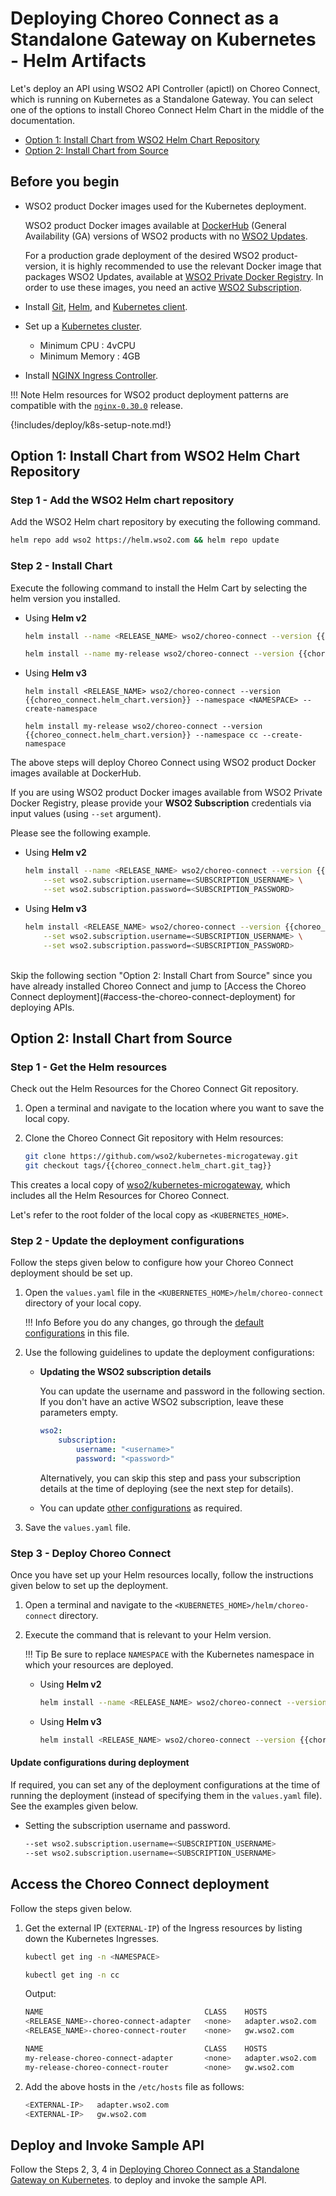# Deploying Choreo Connect as a Standalone Gateway on Kubernetes - Helm Artifacts

Let's deploy an API using WSO2 API Controller (apictl) on Choreo Connect, which is running on Kubernetes as a Standalone Gateway. You can select one of the options to install Choreo Connect Helm Chart in the middle of the documentation.

- [Option 1: Install Chart from WSO2 Helm Chart Repository](#option-1-install-chart-from-wso2-helm-chart-repository)
- [Option 2: Install Chart from Source](#option-2-install-chart-from-source)

## Before you begin
    
-   WSO2 product Docker images used for the Kubernetes deployment.

    WSO2 product Docker images available at [DockerHub](https://hub.docker.com/u/wso2/) (General Availability (GA)
    versions of WSO2 products with no [WSO2 Updates](https://wso2.com/updates).

    For a production grade deployment of the desired WSO2 product-version, it is highly recommended to use the relevant
    Docker image that packages WSO2 Updates, available at [WSO2 Private Docker Registry](https://docker.wso2.com/). In order
    to use these images, you need an active [WSO2 Subscription](https://wso2.com/subscription).
    
-   Install [Git](https://git-scm.com/book/en/v2/Getting-Started-Installing-Git), [Helm](https://helm.sh/docs/intro/install/), and [Kubernetes client](https://kubernetes.io/docs/tasks/tools/install-kubectl/).
    
-   Set up a [Kubernetes cluster](https://kubernetes.io/docs/setup/#learning-environment).
    - Minimum CPU : 4vCPU
    - Minimum Memory : 4GB
    
-   Install [NGINX Ingress Controller](https://kubernetes.github.io/ingress-nginx/deploy/). 

!!! Note
    Helm resources for WSO2 product deployment patterns are compatible with the [`nginx-0.30.0`](https://github.com/kubernetes/ingress-nginx/releases/tag/nginx-0.30.0) release.

    
{!includes/deploy/k8s-setup-note.md!}
    

## Option 1: Install Chart from WSO2 Helm Chart Repository

### Step 1 - Add the WSO2 Helm chart repository

Add the WSO2 Helm chart repository by executing the following command.

```bash
helm repo add wso2 https://helm.wso2.com && helm repo update
```

### Step 2 - Install Chart

Execute the following command to install the Helm Cart by selecting the helm version you installed.

-   Using **Helm v2**

    ```bash tab='Format'
    helm install --name <RELEASE_NAME> wso2/choreo-connect --version {{choreo_connect.helm_chart.version}} --namespace <NAMESPACE>
    ```

    ```bash tab='Sample'
    helm install --name my-release wso2/choreo-connect --version {{choreo_connect.helm_chart.version}} --namespace cc
    ```

-   Using **Helm v3**

    ``` tab='Format'
    helm install <RELEASE_NAME> wso2/choreo-connect --version {{choreo_connect.helm_chart.version}} --namespace <NAMESPACE> --create-namespace
    ```

    ``` tab='Sample'
    helm install my-release wso2/choreo-connect --version {{choreo_connect.helm_chart.version}} --namespace cc --create-namespace
    ```

The above steps will deploy Choreo Connect using WSO2 product Docker images available at DockerHub.

If you are using WSO2 product Docker images available from WSO2 Private Docker Registry, please provide your **WSO2 Subscription** credentials via input values (using `--set` argument).

Please see the following example.

-   Using **Helm v2**

    ```bash tab='Format'
    helm install --name <RELEASE_NAME> wso2/choreo-connect --version {{choreo_connect.helm_chart.version}} --namespace <NAMESPACE> \
        --set wso2.subscription.username=<SUBSCRIPTION_USERNAME> \
        --set wso2.subscription.password=<SUBSCRIPTION_PASSWORD>
    ```

-   Using **Helm v3**

    ```bash tab='Format'
    helm install <RELEASE_NAME> wso2/choreo-connect --version {{choreo_connect.helm_chart.version}} --namespace <NAMESPACE> --create-namespace \
        --set wso2.subscription.username=<SUBSCRIPTION_USERNAME> \
        --set wso2.subscription.password=<SUBSCRIPTION_PASSWORD>
    ```

<br/>
Skip the following section "Option 2: Install Chart from Source" since you have already installed Choreo Connect and jump to [Access the Choreo Connect deployment](#access-the-choreo-connect-deployment) for deploying APIs.

## Option 2: Install Chart from Source

### Step 1 - Get the Helm resources

Check out the Helm Resources for the Choreo Connect Git repository.

1.  Open a terminal and navigate to the location where you want to save the local copy.
2.  Clone the Choreo Connect Git repository with Helm resources:

    ```bash
    git clone https://github.com/wso2/kubernetes-microgateway.git
    git checkout tags/{{choreo_connect.helm_chart.git_tag}}
    ```

This creates a local copy of [wso2/kubernetes-microgateway](https://github.com/wso2/kubernetes-microgateway), which includes all the Helm Resources for Choreo Connect.

Let's refer to the root folder of the local copy as `<KUBERNETES_HOME>`.

### Step 2 - Update the deployment configurations

Follow the steps given below to configure how your Choreo Connect deployment should be set up.

1.  Open the `values.yaml` file in the `<KUBERNETES_HOME>/helm/choreo-connect` directory of your local copy.

    !!! Info
        Before you do any changes, go through the [default configurations](https://github.com/wso2/kubernetes-microgateway/tree/{{choreo_connect.helm_chart.git_tag}}/helm/choreo-connect) in this file.

2.  Use the following guidelines to update the deployment configurations:

    -   **Updating the WSO2 subscription details**

        You can update the username and password in the following section. If you don't have an active WSO2 subscription, leave these parameters empty.

        ```yaml
        wso2:
            subscription:
                username: "<username>"
                password: "<password>"
        ```

        Alternatively, you can skip this step and pass your subscription details at the time of deploying (see the next step for details).

    -   You can update [other configurations](https://github.com/wso2/kubernetes-microgateway/tree/{{choreo_connect.helm_chart.git_tag}}/helm/choreo-connect/README.md) as required.

3.  Save the `values.yaml` file.

### Step 3 - Deploy Choreo Connect

Once you have set up your Helm resources locally, follow the instructions given below to set up the deployment.

1.  Open a terminal and navigate to the `<KUBERNETES_HOME>/helm/choreo-connect` directory.
2.  Execute the command that is relevant to your Helm version.

    !!! Tip
        Be sure to replace `NAMESPACE` with the Kubernetes namespace in which your resources are deployed.

    -   Using **Helm v2**

        ```bash
        helm install --name <RELEASE_NAME> wso2/choreo-connect --version {{choreo_connect.helm_chart.version}} --namespace <NAMESPACE>
        ```

    -   Using **Helm v3**

        ```bash
        helm install <RELEASE_NAME> wso2/choreo-connect --version {{choreo_connect.helm_chart.version}} --namespace <NAMESPACE> --create-namespace
        ```

#### Update configurations during deployment

If required, you can set any of the deployment configurations at the time of running the deployment (instead of
specifying them in the `values.yaml` file). See the examples given below.

-   Setting the subscription username and password.

    ```bash
    --set wso2.subscription.username=<SUBSCRIPTION_USERNAME>
    --set wso2.subscription.username=<SUBSCRIPTION_USERNAME>
    ```

## Access the Choreo Connect deployment

Follow the steps given below.

1.  Get the external IP (`EXTERNAL-IP`) of the Ingress resources by listing down the Kubernetes Ingresses.

    ```bash tab='Format'
    kubectl get ing -n <NAMESPACE>
    ```

    ```bash tab='Sample'
    kubectl get ing -n cc
    ```

    Output:

    ```bash tab='Format'
    NAME                                    CLASS    HOSTS              ADDRESS          PORTS     AGE
    <RELEASE_NAME>-choreo-connect-adapter   <none>   adapter.wso2.com   <EXTERNAL-IP>    80, 443   49s
    <RELEASE_NAME>-choreo-connect-router    <none>   gw.wso2.com        <EXTERNAL-IP>    80, 443   49s
    ```

    ```bash tab='Sample'
    NAME                                    CLASS    HOSTS              ADDRESS          PORTS     AGE
    my-release-choreo-connect-adapter       <none>   adapter.wso2.com   127.0.0.1        80, 443   49s
    my-release-choreo-connect-router        <none>   gw.wso2.com        127.0.0.1        80, 443   49s
    ```

2.  Add the above hosts in the `/etc/hosts` file as follows:

    ```bash
    <EXTERNAL-IP>   adapter.wso2.com
    <EXTERNAL-IP>   gw.wso2.com
    ```

## Deploy and Invoke Sample API

Follow the Steps 2, 3, 4 in [Deploying Choreo Connect as a Standalone Gateway on Kubernetes](https://apim.docs.wso2.com/en/latest/deploy-and-publish/deploy-on-gateway/choreo-connect/getting-started/deploy/cc-as-a-standalone-gateway-on-kubernetes/#step-2-initialize-an-api-project).
to deploy and invoke the sample API.
